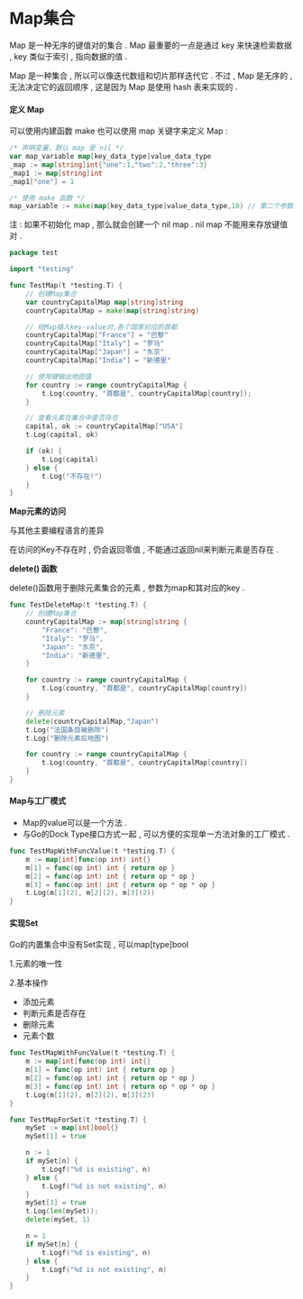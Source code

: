 # Map集合

Map 是一种无序的键值对的集合 . Map 最重要的一点是通过 key 来快速检索数据 , key 类似于索引 , 指向数据的值 .

Map 是一种集合 , 所以可以像迭代数组和切片那样迭代它 . 不过 , Map 是无序的 , 无法决定它的返回顺序 , 这是因为 Map 是使用 hash 表来实现的 .

#### 定义 Map

可以使用内建函数 make 也可以使用 map 关键字来定义 Map :

```go
/* 声明变量，默认 map 是 nil */
var map_variable map[key_data_type]value_data_type
_map := map[string]int{"one":1,"two":2,"three":3}
_map1 := map[string]int
_map1["one"] = 1

/* 使用 make 函数 */
map_variable := make(map[key_data_type]value_data_type,10) // 第二个参数Initial Capacity
```

注 : 如果不初始化 map , 那么就会创建一个 nil map . nil map 不能用来存放键值对 .

```go
package test

import "testing"

func TestMap(t *testing.T) {
    // 创建Map集合
    var countryCapitalMap map[string]string
    countryCapitalMap = make(map[string]string)

    // 给Map插入key-value对,各个国家对应的首都
    countryCapitalMap["France"] = "巴黎"
    countryCapitalMap["Italy"] = "罗马"
    countryCapitalMap["Japan"] = "东京"
    countryCapitalMap["India"] = "新德里"

    // 使用键输出地图值
    for country := range countryCapitalMap {
        t.Log(country, "首都是", countryCapitalMap[country]);
    }

    // 查看元素在集合中是否存在
    capital, ok := countryCapitalMap["USA"]
    t.Log(capital, ok)

    if (ok) {
        t.Log(capital)
    } else {
        t.Log("不存在!")
    }
}
```

**Map元素的访问**

与其他主要编程语言的差异

在访问的Key不存在时 , 仍会返回零值 , 不能通过返回nil来判断元素是否存在 .

**delete\(\) 函数**

delete\(\)函数用于删除元素集合的元素 , 参数为map和其对应的key .

```go
func TestDeleteMap(t *testing.T) {
    // 创建Map集合
    countryCapitalMap := map[string]string {
        "France": "巴黎",
        "Italy": "罗马",
        "Japan": "东京",
        "India": "新德里",
    }

    for country := range countryCapitalMap {
        t.Log(country, "首都是", countryCapitalMap[country])
    }

    // 删除元素
    delete(countryCapitalMap,"Japan")
    t.Log("法国条目被删除")
    t.Log("删除元素后地图")

    for country := range countryCapitalMap {
        t.Log(country, "首都是", countryCapitalMap[country])
    }
}
```

#### Map与工厂模式

* Map的value可以是一个方法 . 
* 与Go的Dock Type接口方式一起 , 可以方便的实现单一方法对象的工厂模式 . 

```go
func TestMapWithFuncValue(t *testing.T) {
    m := map[int]func(op int) int{}
    m[1] = func(op int) int { return op }
    m[2] = func(op int) int { return op * op }
    m[3] = func(op int) int { return op * op * op }
    t.Log(m[1](2), m[2](2), m[3](2))
}
```

#### 实现Set

Go的内置集合中没有Set实现 , 可以map\[type\]bool

1.元素的唯一性

2.基本操作

* 添加元素
* 判断元素是否存在
* 删除元素
* 元素个数

```go
func TestMapWithFuncValue(t *testing.T) {
	m := map[int]func(op int) int{}
	m[1] = func(op int) int { return op }
	m[2] = func(op int) int { return op * op }
	m[3] = func(op int) int { return op * op * op }
	t.Log(m[1](2), m[2](2), m[3](2))
}

func TestMapForSet(t *testing.T) {
	mySet := map[int]bool{}
	mySet[1] = true

	n := 1
	if mySet[n] {
		t.Logf("%d is existing", n)
	} else {
		t.Logf("%d is not existing", n)
	}
	mySet[3] = true
	t.Log(len(mySet));
	delete(mySet, 1)

	n = 1
	if mySet[n] {
		t.Logf("%d is existing", n)
	} else {
		t.Logf("%d is not existing", n)
	}
}
```



